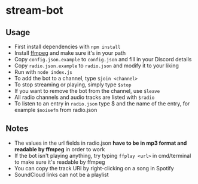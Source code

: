 # stream-bot

## Usage
 - First install dependencies with `npm install`
 - Install [ffmpeg](https://www.ffmpeg.org) and make sure it's in your path
 - Copy `config.json.example` to `config.json` and fill in your Discord details
 - Copy `radio.json.example` to `radio.json` and modify it to your liking
 - Run with `node index.js`
 - To add the bot to a channel, type `$join <channel>`
 - To stop streaming or playing, simply type `$stop`
 - If you want to remove the bot from the channel, use `$leave`
 - All radio channels and audio tracks are listed with `$radio`
 - To listen to an entry in `radio.json` type $ and the name of the entry, for example `$noisefm` from radio.json

## Notes
 - The values in the url fields in radio.json **have to be in mp3 format and readable by ffmpeg** in order to work
 - If the bot isn't playing anything, try typing `ffplay <url>` in cmd/terminal to make sure it's readable by ffmpeg
 - You can copy the track URI by right-clicking on a song in Spotify
 - SoundCloud links can not be a playlist
